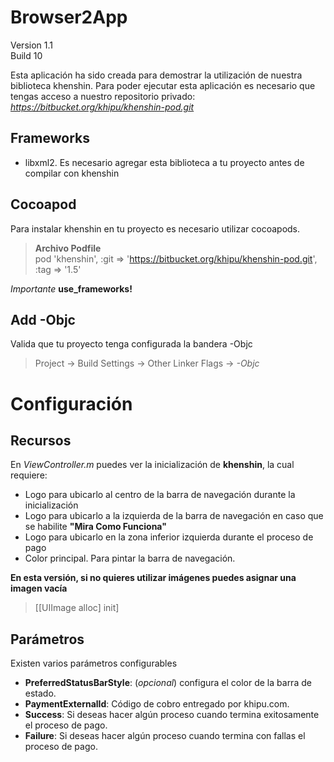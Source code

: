 # Browser2App
Version 1.1  
Build 10

Esta aplicación ha sido creada para demostrar la utilización de nuestra biblioteca khenshin. Para poder ejecutar esta aplicación es necesario que tengas acceso a nuestro repositorio privado: *https://bitbucket.org/khipu/khenshin-pod.git*

## Frameworks
* libxml2. Es necesario agregar esta biblioteca a tu proyecto antes de compilar con khenshin
 
## Cocoapod
Para instalar khenshin en tu proyecto es necesario utilizar cocoapods.
> **Archivo Podfile**  
> pod 'khenshin', :git => 'https://bitbucket.org/khipu/khenshin-pod.git', :tag => '1.5'

*Importante* **use_frameworks!**

## Add -Objc  
Valida que tu proyecto tenga configurada la bandera -Objc

> Project -> Build Settings -> Other Linker Flags -> *-Objc*

# Configuración 
## Recursos
En *ViewController.m* puedes ver la inicialización de **khenshin**, la cual  requiere:  

* Logo para ubicarlo al centro de la barra de navegación durante la inicialización  
* Logo para ubicarlo a la izquierda de la barra de navegación en caso que se habilite **"Mira Como Funciona"**  
* Logo para ubicarlo en la zona inferior izquierda durante el proceso de pago  
* Color principal. Para pintar la barra de navegación.

**En esta versión, si no quieres utilizar imágenes puedes asignar una imagen vacía**

> [[UIImage alloc] init]

## Parámetros
Existen varios parámetros configurables
  
* **PreferredStatusBarStyle**: (*opcional*) configura el color de la barra de estado.
* **PaymentExternalId**: Código de cobro entregado por khipu.com.
* **Success**: Si deseas hacer algún proceso cuando termina exitosamente el proceso de pago.
* **Failure**: Si deseas hacer algún proceso cuando termina con fallas el proceso de pago.  
